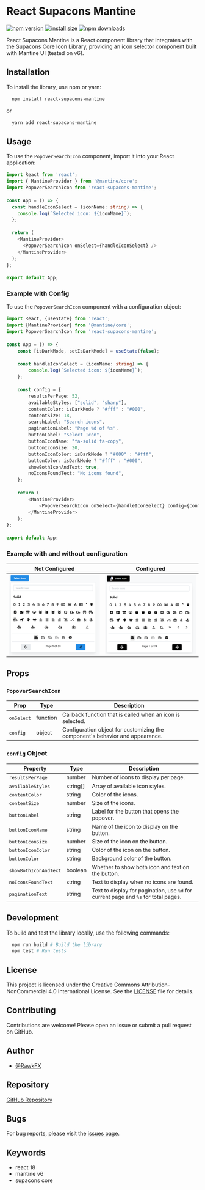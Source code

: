 # React Supacons Mantine
<div>

[![npm version](https://img.shields.io/npm/v/react-supacons-mantine.svg?style=flat-square)](https://www.npmjs.org/package/axios)
[![install size](https://packagephobia.com/badge?p=react-supacons-mantine)](https://packagephobia.com/result?p=react-supacons-mantine)
[![npm downloads](https://img.shields.io/npm/dm/react-supacons-mantine.svg?style=flat-square)](https://npm-stat.com/charts.html?package=react-supacons-mantine)

</div>

React Supacons Mantine is a React component library that integrates with the Supacons Core Icon Library, providing an icon selector component built with Mantine UI (tested on v6).

## Installation

To install the library, use npm or yarn:

```bash
  npm install react-supacons-mantine
```

or

```bash
  yarn add react-supacons-mantine
```

## Usage

To use the `PopoverSearchIcon` component, import it into your React application:

```typescript jsx
import React from 'react';
import { MantineProvider } from '@mantine/core';
import PopoverSearchIcon from 'react-supacons-mantine';

const App = () => {
  const handleIconSelect = (iconName: string) => {
    console.log(`Selected icon: ${iconName}`);
  };

  return (
    <MantineProvider>
      <PopoverSearchIcon onSelect={handleIconSelect} />
    </MantineProvider>
  );
};

export default App;
```

### Example with Config

To use the `PopoverSearchIcon` component with a configuration object:

```typescript jsx
import React, {useState} from 'react';
import {MantineProvider} from '@mantine/core';
import PopoverSearchIcon from 'react-supacons-mantine';

const App = () => {
    const [isDarkMode, setIsDarkMode] = useState(false);

    const handleIconSelect = (iconName: string) => {
        console.log(`Selected icon: ${iconName}`);
    };

    const config = {
        resultsPerPage: 52,
        availableStyles: ["solid", "sharp"],
        contentColor: isDarkMode ? "#fff" : "#000",
        contentSize: 18,
        searchLabel: "Search icons",
        paginationLabel: "Page %d of %s",
        buttonLabel: "Select Icon",
        buttonIconName: "fa-solid fa-copy",
        buttonIconSize: 20,
        buttonIconColor: isDarkMode ? "#000" : "#fff",
        buttonColor: isDarkMode ? "#fff" : "#000",
        showBothIconAndText: true,
        noIconsFoundText: "No icons found",
    };

    return (
        <MantineProvider>
            <PopoverSearchIcon onSelect={handleIconSelect} config={config}/>
        </MantineProvider>
    );
};

export default App;
```

### Example with and without configuration

| Not Configured | Configured |
|----------------|------------|
| ![Before](./public/PopoverSearchIconNotConfigured.png) | ![After](./public/PopoverSearchIconConfigured.png) |

## Props

### `PopoverSearchIcon`

| Prop       | Type     | Description                                                                 |
|------------|----------|-----------------------------------------------------------------------------|
| `onSelect` | function | Callback function that is called when an icon is selected.                  |
| `config`   | object   | Configuration object for customizing the component's behavior and appearance.|

### `config` Object

| Property                | Type     | Description                                                                 |
|-------------------------|----------|-----------------------------------------------------------------------------|
| `resultsPerPage`        | number   | Number of icons to display per page.                                        |
| `availableStyles`       | string[] | Array of available icon styles.                                             |
| `contentColor`          | string   | Color of the icons.                                                         |
| `contentSize`           | number   | Size of the icons.                                                          |
| `buttonLabel`           | string   | Label for the button that opens the popover.                                |
| `buttonIconName`        | string   | Name of the icon to display on the button.                                  |
| `buttonIconSize`        | number   | Size of the icon on the button.                                             |
| `buttonIconColor`       | string   | Color of the icon on the button.                                            |
| `buttonColor`           | string   | Background color of the button.                                             |
| `showBothIconAndText`   | boolean  | Whether to show both icon and text on the button.                           |
| `noIconsFoundText`      | string   | Text to display when no icons are found.                                    |
| `paginationText`        | string   | Text to display for pagination, use `%d` for current page and `%s` for total pages.|

## Development

To build and test the library locally, use the following commands:

```bash
  npm run build # Build the library
  npm test # Run tests
```

## License

This project is licensed under the Creative Commons Attribution-NonCommercial 4.0 International License. See the [LICENSE](LICENSE) file for details.

## Contributing

Contributions are welcome! Please open an issue or submit a pull request on GitHub.

## Author

- [@RawkFX](https://github.com/RawkFX)

## Repository

[GitHub Repository](https://github.com/RawkFX/react-supacons-mantine)

## Bugs

For bug reports, please visit the [issues page](https://github.com/RawkFX/react-supacons-mantine/issues).

## Keywords

- react 18
- mantine v6
- supacons core
